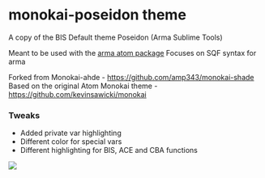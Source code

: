 # monokai-poseidon theme

A copy of the BIS Default theme Poseidon (Arma Sublime Tools)

Meant to be used with the [arma atom package](https://atom.io/packages/language-arma-atom)
Focuses on SQF syntax for arma

Forked from Monokai-ahde - https://github.com/amp343/monokai-shade
Based on the original Atom Monokai theme - https://github.com/kevinsawicki/monokai

### Tweaks
- Added private var highlighting
- Different color for special vars
- Different highlighting for BIS, ACE and CBA functions


![](https://cloud.githubusercontent.com/assets/425365/8395317/ff4e2fd4-1d36-11e5-9c1d-f8c9982c72ba.png)
